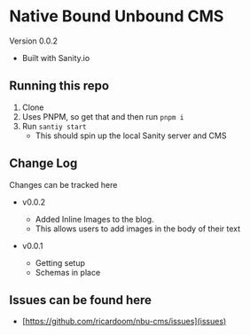 # Native Bound Unbound CMS

Version 0.0.2

- Built with Sanity.io

## Running this repo

1. Clone
2. Uses PNPM, so get that and then run `pnpm i`
3. Run `santiy start`
    - This should spin up the local Sanity server and CMS

## Change Log

Changes can be tracked here

- v0.0.2
  - Added Inline Images to the blog.
  - This allows users to add images in the body of their text

- v0.0.1
  - Getting setup
  - Schemas in place

## Issues can be found here

- [https://github.com/ricardoom/nbu-cms/issues](issues)